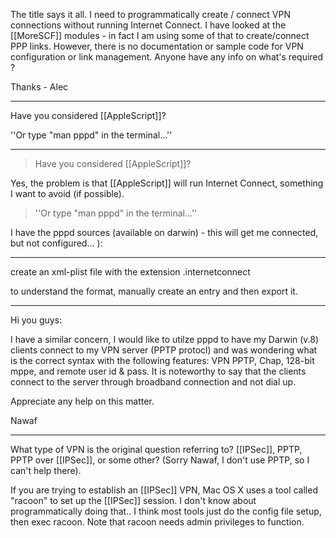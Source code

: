  

The title says it all. I need to programmatically create / connect VPN connections without running Internet Connect. I have looked at the [[MoreSCF]] modules - in fact I am using some of that to create/connect PPP links. However, there is no documentation or sample code for VPN configuration or link management. Anyone have any info on what's required ?

Thanks - Alec

----

Have you considered [[AppleScript]]?

''Or type "man pppd" in the terminal...''

----

>  Have you considered [[AppleScript]]?

Yes, the problem is that [[AppleScript]] will run Internet Connect, something I want to avoid (if possible).

>  ''Or type "man pppd" in the terminal...''

I have the pppd sources (available on darwin) - this will get me connected, but not configured... ):

----

create an xml-plist file with the extension .internetconnect

to understand the format, manually create an entry and then export it.

----

Hi you guys:

I have a similar concern, I would like to utilze pppd to have my Darwin (v.8) clients connect to my VPN server (PPTP protocl) and was wondering what is the correct syntax with the following features: VPN PPTP, Chap, 128-bit mppe, and remote user id & pass. It is noteworthy to say that the clients connect to the server through broadband connection and not dial up.

Appreciate any help on this matter.

Nawaf

----

What type of VPN is the original question referring to?  [[IPSec]], PPTP, PPTP over [[IPSec]], or some other?  (Sorry Nawaf,  I don't use PPTP, so I can't help there).

If you are trying to establish an [[IPSec]] VPN, Mac OS X uses a tool called "racoon" to set up the [[IPSec]] session.    I don't know about programmatically doing that.. I think most tools just do the config file setup, then exec racoon.    Note that racoon needs admin privileges to function.